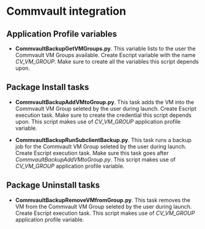 # Commvault integration

## Application Profile variables

* **CommvaultBackupGetVMGroups.py**. This variable lists to the user the Commvault VM Groups available. Create Escript variable with the name *CV_VM_GROUP*. Make sure to create all the variables this script depends upon.

## Package Install tasks

* **CommvaultBackupAddVMtoGroup.py**. This task adds the VM into the Commvault VM Group seleted by the user during launch. Create Escript execution task. Make sure to create the credential this script depends upon. This script makes use of *CV_VM_GROUP* application profile variable.

* **CommvaultBackupRunSubclientBackup.py**. This task runs a backup job for the Commvault VM Group seleted by the user during launch. Create Escript execution task. Make sure this task goes after *CommvaultBackupAddVMtoGroup.py*. This script makes use of *CV_VM_GROUP* application profile variable.

## Package Uninstall tasks

* **CommvaultBackupRemoveVMfromGroup.py**. This task removes the VM from the Commvault VM Group seleted by the user during launch. Create Escript execution task. This script makes use of *CV_VM_GROUP* application profile variable.
